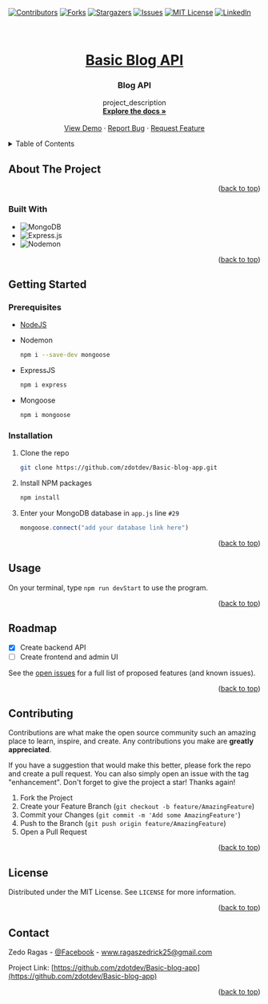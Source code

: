 <!-- Improved compatibility of back to top link: See: https://github.com/othneildrew/Best-README-Template/pull/73 -->
<a name="readme-top"></a>
<!--
*** Thanks for checking out the Best-README-Template. If you have a suggestion
*** that would make this better, please fork the repo and create a pull request
*** or simply open an issue with the tag "enhancement".
*** Don't forget to give the project a star!
*** Thanks again! Now go create something AMAZING! :D
-->



<!-- PROJECT SHIELDS -->
<!--
*** I'm using markdown "reference style" links for readability.
*** Reference links are enclosed in brackets [ ] instead of parentheses ( ).
*** See the bottom of this document for the declaration of the reference variables
*** for contributors-url, forks-url, etc. This is an optional, concise syntax you may use.
*** https://www.markdownguide.org/basic-syntax/#reference-style-links
-->
[![Contributors][contributors-shield]][contributors-url]
[![Forks][forks-shield]][forks-url]
[![Stargazers][stars-shield]][stars-url]
[![Issues][issues-shield]][issues-url]
[![MIT License][license-shield]][license-url]
[![LinkedIn][linkedin-shield]][linkedin-url]



<!-- PROJECT LOGO -->
<br />
<div align="center">
  <a href="https://github.com/zdotdev/Basic-blog-app">
    <h1>Basic Blog API</h1>
  </a>

<h3 align="center">Blog API</h3>

  <p align="center">
    project_description
    <br />
    <a href="https://github.com/zdotdev/Basic-blog-app"><strong>Explore the docs »</strong></a>
    <br />
    <br />
    <a href="https://github.com/zdotdev/Basic-blog-app">View Demo</a>
    ·
    <a href="https://github.com/zdotdev/Basic-blog-app/issues">Report Bug</a>
    ·
    <a href="https://github.com/zdotdev/Basic-blog-app/issues">Request Feature</a>
  </p>
</div>



<!-- TABLE OF CONTENTS -->
<details>
  <summary>Table of Contents</summary>
  <ol>
    <li>
      <a href="#about-the-project">About The Project</a>
      <ul>
        <li><a href="#built-with">Built With</a></li>
      </ul>
    </li>
    <li>
      <a href="#getting-started">Getting Started</a>
      <ul>
        <li><a href="#prerequisites">Prerequisites</a></li>
        <li><a href="#installation">Installation</a></li>
      </ul>
    </li>
    <li><a href="#usage">Usage</a></li>
    <li><a href="#roadmap">Roadmap</a></li>
    <li><a href="#contributing">Contributing</a></li>
    <li><a href="#license">License</a></li>
    <li><a href="#contact">Contact</a></li>
    <li><a href="#acknowledgments">Acknowledgments</a></li>
  </ol>
</details>



<!-- ABOUT THE PROJECT -->
## About The Project

<p align="right">(<a href="#readme-top">back to top</a>)</p>

### Built With

* ![MongoDB](https://img.shields.io/badge/MongoDB-%234ea94b.svg?style=for-the-badge&logo=mongodb&logoColor=white)
* ![Express.js](https://img.shields.io/badge/express.js-%23404d59.svg?style=for-the-badge&logo=express&logoColor=%2361DAFB)
* ![Nodemon](https://img.shields.io/badge/NODEMON-%23323330.svg?style=for-the-badge&logo=nodemon&logoColor=%BBDEAD)

<p align="right">(<a href="#readme-top">back to top</a>)</p>

<!-- GETTING STARTED -->
## Getting Started

### Prerequisites

- [NodeJS](https://nodejs.org/en/download)

- Nodemon
  ```bash
  npm i --save-dev mongoose
  ```

- ExpressJS
  ```bash
  npm i express
  ```

- Mongoose
  ```bash
  npm i mongoose
  ```

### Installation

1. Clone the repo
   ```sh
   git clone https://github.com/zdotdev/Basic-blog-app.git
   ```
3. Install NPM packages
   ```sh
   npm install
   ```
4. Enter your MongoDB database in `app.js` line `#29`
   ```js
   mongoose.connect("add your database link here")
   ```

<p align="right">(<a href="#readme-top">back to top</a>)</p>



<!-- USAGE EXAMPLES -->
## Usage

On your terminal, type `npm run devStart` to use the program.


<p align="right">(<a href="#readme-top">back to top</a>)</p>



<!-- ROADMAP -->
## Roadmap

- [x] Create backend API
- [ ] Create frontend and admin UI

See the [open issues](https://github.com/zdotdev/Basic-blog-app/issues) for a full list of proposed features (and known issues).

<p align="right">(<a href="#readme-top">back to top</a>)</p>



<!-- CONTRIBUTING -->
## Contributing

Contributions are what make the open source community such an amazing place to learn, inspire, and create. Any contributions you make are **greatly appreciated**.

If you have a suggestion that would make this better, please fork the repo and create a pull request. You can also simply open an issue with the tag "enhancement".
Don't forget to give the project a star! Thanks again!

1. Fork the Project
2. Create your Feature Branch (`git checkout -b feature/AmazingFeature`)
3. Commit your Changes (`git commit -m 'Add some AmazingFeature'`)
4. Push to the Branch (`git push origin feature/AmazingFeature`)
5. Open a Pull Request

<p align="right">(<a href="#readme-top">back to top</a>)</p>



<!-- LICENSE -->
## License

Distributed under the MIT License. See `LICENSE` for more information.

<p align="right">(<a href="#readme-top">back to top</a>)</p>



<!-- CONTACT -->
## Contact

Zedo Ragas - [@Facebook](https://www.facebook.com/zedsilog) - www.ragaszedrick25@gmail.com

Project Link: [https://github.com/zdotdev/Basic-blog-app](https://github.com/zdotdev/Basic-blog-app)

<p align="right">(<a href="#readme-top">back to top</a>)</p>


<!-- MARKDOWN LINKS & IMAGES -->
<!-- https://www.markdownguide.org/basic-syntax/#reference-style-links -->
[contributors-shield]: https://img.shields.io/github/contributors/zdotdev/Basic-blog-app.svg?style=for-the-badge
[contributors-url]: https://github.com/zdotdev/Basic-blog-app/graphs/contributors
[forks-shield]: https://img.shields.io/github/forks/zdotdev/Basic-blog-app.svg?style=for-the-badge
[forks-url]: https://github.com/zdotdev/Basic-blog-app/network/members
[stars-shield]: https://img.shields.io/github/stars/zdotdev/Basic-blog-app.svg?style=for-the-badge
[stars-url]: https://github.com/zdotdev/Basic-blog-app/stargazers
[issues-shield]: https://img.shields.io/github/issues/zdotdev/Basic-blog-app.svg?style=for-the-badge
[issues-url]: https://github.com/zdotdev/Basic-blog-app/issues
[license-shield]: https://img.shields.io/github/license/zdotdev/Basic-blog-app.svg?style=for-the-badge
[license-url]: https://github.com/zdotdev/Basic-blog-app/blob/master/LICENSE.txt
[linkedin-shield]: https://img.shields.io/badge/-LinkedIn-black.svg?style=for-the-badge&logo=linkedin&colorB=555
[linkedin-url]: https://linkedin.com/in/linkedin_username
[product-screenshot]: images/screenshot.png